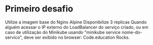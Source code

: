 # Primeiro desafio

Utilize a imagem base do Nginx Alpine
Disponibilize 3 réplicas
Quando alguém acessar o IP externo do LoadBalancer do serviço criado, ou em caso de utilização do Minikube usando "minikube service nome-do-servico", deve ser exibido no browser: Code.education Rocks.
